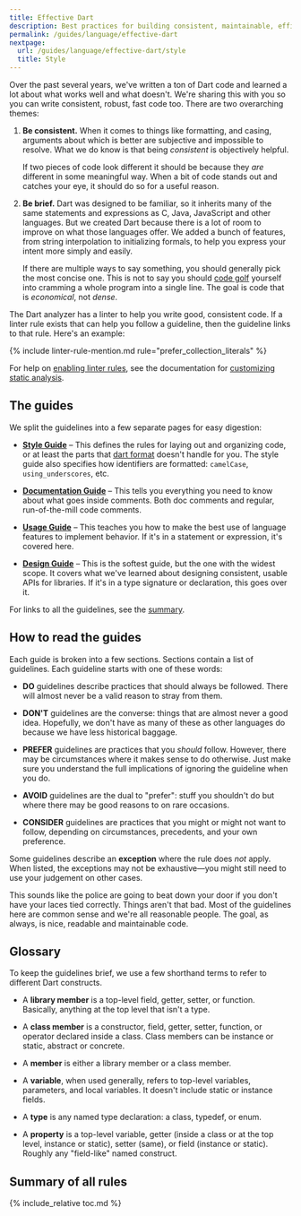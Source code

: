 ```yaml
---
title: Effective Dart
description: Best practices for building consistent, maintainable, efficient Dart libraries.
permalink: /guides/language/effective-dart
nextpage:
  url: /guides/language/effective-dart/style
  title: Style
---
```


Over the past several years, we've written a ton of Dart code and learned a lot
about what works well and what doesn't. We're sharing this with you so you can
write consistent, robust, fast code too. There are two overarching themes:

 1. **Be consistent.** When it comes to things like formatting, and casing,
    arguments about which is better are subjective and impossible to resolve.
    What we do know is that being *consistent* is objectively helpful.

    If two pieces of code look different it should be because they *are*
    different in some meaningful way. When a bit of code stands out and catches
    your eye, it should do so for a useful reason.

 2. **Be brief.** Dart was designed to be familiar, so it inherits many of the
    same statements and expressions as C, Java, JavaScript and other languages.
    But we created Dart because there is a lot of room to improve on what those
    languages offer. We added a bunch of features, from string interpolation to
    initializing formals, to help you express your intent more simply and
    easily.

    If there are multiple ways to say something, you should generally pick the
    most concise one. This is not to say you should [code golf][] yourself into
    cramming a whole program into a single line. The goal is code that is
    *economical*, not *dense*.

[code golf]: https://en.wikipedia.org/wiki/Code_golf

The Dart analyzer has a linter to help you write good, consistent code.
If a linter rule exists that can help you follow a guideline,
then the guideline links to that rule. Here's an example:

{% include linter-rule-mention.md rule="prefer_collection_literals" %}

For help on
[enabling linter rules](/guides/language/analysis-options#enabling-linter-rules),
see the documentation for
[customizing static analysis](/guides/language/analysis-options).


## The guides

We split the guidelines into a few separate pages for easy digestion:

  * **[Style Guide][]** &ndash; This defines the rules for laying out and
    organizing code, or at least the parts that [dart format] doesn't handle for
    you. The style guide also specifies how identifiers are formatted:
    `camelCase`, `using_underscores`, etc.

  * **[Documentation Guide][]** &ndash; This tells you everything you need to
    know about what goes inside comments. Both doc comments and regular,
    run-of-the-mill code comments.

  * **[Usage Guide][]** &ndash; This teaches you how to make the best use of
    language features to implement behavior. If it's in a statement or
    expression, it's covered here.

  * **[Design Guide][]** &ndash; This is the softest guide, but the one
    with the widest scope. It covers what we've learned about designing
    consistent, usable APIs for libraries. If it's in a type signature or
    declaration, this goes over it.

For links to all the guidelines, see the
[summary](#summary-of-all-rules).

[dart format]: /tools/dart-format
[style guide]: /guides/language/effective-dart/style
[documentation guide]: /guides/language/effective-dart/documentation
[usage guide]: /guides/language/effective-dart/usage
[design guide]: /guides/language/effective-dart/design

## How to read the guides

Each guide is broken into a few sections. Sections contain a list of guidelines.
Each guideline starts with one of these words:

* **DO** guidelines describe practices that should always be followed. There
  will almost never be a valid reason to stray from them.

* **DON'T** guidelines are the converse: things that are almost never a good
  idea. Hopefully, we don't have as many of these as other languages do because
  we have less historical baggage.

* **PREFER** guidelines are practices that you *should* follow. However, there
  may be circumstances where it makes sense to do otherwise. Just make sure you
  understand the full implications of ignoring the guideline when you do.

* **AVOID** guidelines are the dual to "prefer": stuff you shouldn't do but
  where there may be good reasons to on rare occasions.

* **CONSIDER** guidelines are practices that you might or might not want to
  follow, depending on circumstances, precedents, and your own preference.

Some guidelines describe an **exception** where the rule does *not* apply. When
listed, the exceptions may not be exhaustive—you might still need to use
your judgement on other cases.

This sounds like the police are going to beat down your door if you don't have
your laces tied correctly. Things aren't that bad. Most of the guidelines here
are common sense and we're all reasonable people. The goal, as always, is nice,
readable and maintainable code.

## Glossary

To keep the guidelines brief, we use a few shorthand terms to refer to different
Dart constructs.

* A **library member** is a top-level field, getter, setter, or function.
  Basically, anything at the top level that isn't a type.

* A **class member** is a constructor, field, getter, setter, function, or
  operator declared inside a class. Class members can be instance or static,
  abstract or concrete.

* A **member** is either a library member or a class member.

* A **variable**, when used generally, refers to top-level variables,
  parameters, and local variables. It doesn't include static or instance fields.

* A **type** is any named type declaration: a class, typedef, or enum.

* A **property** is a top-level variable, getter (inside a class or at the top
  level, instance or static), setter (same), or field (instance or static).
  Roughly any "field-like" named construct.

## Summary of all rules

{% include_relative toc.md %}
